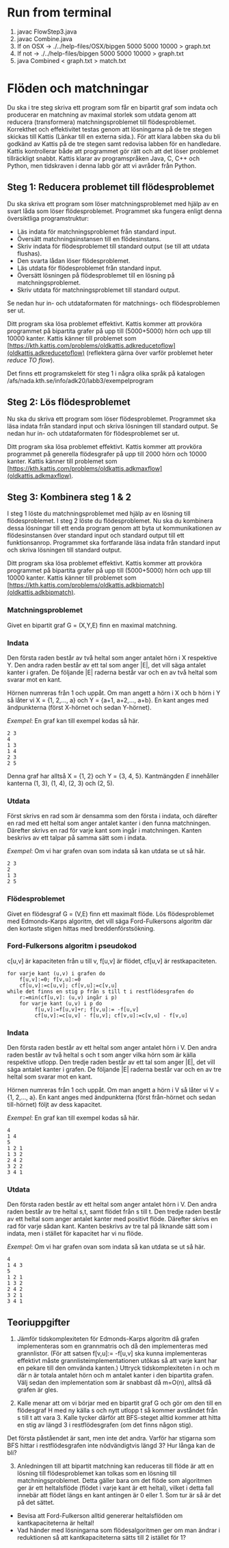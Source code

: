 # Run from terminal
1. javac FlowStep3.java
2. javac Combine.java
3. If on OSX -> ./../help-files/OSX/bipgen 5000 5000 10000 > graph.txt
4. If not -> ./../help-files/bipgen 5000 5000 10000 > graph.txt
5. java Combined < graph.txt > match.txt

# Flöden och matchningar

Du ska i tre steg skriva ett program som får en bipartit graf som indata och producerar en matchning av maximal storlek som utdata genom att reducera (transformera) matchningsproblemet till flödesproblemet. Korrekthet och effektivitet testas genom att lösningarna på de tre stegen skickas till Kattis (Länkar till en externa sida.). För att klara labben ska du bli godkänd av Kattis på de tre stegen samt redovisa labben för en handledare. Kattis kontrollerar både att programmet gör rätt och att det löser problemet tillräckligt snabbt. Kattis klarar av programspråken Java, C, C++ och Python, men tidskraven i denna labb gör att vi avråder från Python.

## Steg 1: Reducera problemet till flödesproblemet

Du ska skriva ett program som löser matchningsproblemet med hjälp av en svart låda som löser flödesproblemet. Programmet ska fungera enligt denna översiktliga programstruktur:

*  Läs indata för matchningsproblemet från standard input.
*  Översätt matchningsinstansen till en flödesinstans.
*  Skriv indata för flödesproblemet till standard output (se till att utdata flushas).
*  Den svarta lådan löser flödesproblemet.
*  Läs utdata för flödesproblemet från standard input.
*  Översätt lösningen på flödesproblemet till en lösning på matchningsproblemet.
*  Skriv utdata för matchningsproblemet till standard output.

Se nedan hur in- och utdataformaten för matchnings- och flödesproblemen ser ut.

Ditt program ska lösa problemet effektivt. Kattis kommer att provköra programmet på bipartita grafer på upp till (5000+5000) hörn och upp till 10000 kanter. Kattis känner till problemet som [https://kth.kattis.com/problems/oldkattis.adkreducetoflow](oldkattis.adkreducetoflow) (reflektera gärna över varför problemet heter *reduce TO flow*).

Det finns ett programskelett för steg 1 i några olika språk på katalogen /afs/nada.kth.se/info/adk20/labb3/exempelprogram

## Steg 2: Lös flödesproblemet

Nu ska du skriva ett program som löser flödesproblemet. Programmet ska läsa indata från standard input och skriva lösningen till standard output. Se nedan hur in- och utdataformaten för flödesproblemet ser ut.

Ditt program ska lösa problemet effektivt. Kattis kommer att provköra programmet på generella flödesgrafer på upp till 2000 hörn och 10000 kanter. Kattis känner till problemet som [https://kth.kattis.com/problems/oldkattis.adkmaxflow](oldkattis.adkmaxflow).

## Steg 3: Kombinera steg 1 & 2

I steg 1 löste du matchningsproblemet med hjälp av en lösning till flödesproblemet. I steg 2 löste du flödesproblemet. Nu ska du kombinera dessa lösningar till ett enda program genom att byta ut kommunikationen av flödesinstansen över standard input och standard output till ett funktionsanrop. Programmet ska fortfarande läsa indata från standard input och skriva lösningen till standard output.

Ditt program ska lösa problemet effektivt. Kattis kommer att provköra programmet på bipartita grafer på upp till (5000+5000) hörn och upp till 10000 kanter. Kattis känner till problemet som [https://kth.kattis.com/problems/oldkattis.adkbipmatch](oldkattis.adkbipmatch).

### Matchningsproblemet
Givet en bipartit graf G = (X,Y,E) finn en maximal matchning.

### Indata

Den första raden består av två heltal som anger antalet hörn i X respektive Y.
Den andra raden består av ett tal som anger |E|, det vill säga antalet kanter i grafen.
De följande |E| raderna består var och en av två heltal som svarar mot en kant.

Hörnen numreras från 1 och uppåt. Om man angett a hörn i X och b hörn i Y så låter vi X = {1, 2,..., a} och Y = {a+1, a+2,..., a+b}. En kant anges med ändpunkterna (först X-hörnet och sedan Y-hörnet).

*Exempel*: En graf kan till exempel kodas så här.

```
2 3
4
1 3
1 4
2 3
2 5
```

Denna graf har alltså X = {1, 2} och Y = {3, 4, 5}. Kantmängden *E* innehåller kanterna (1, 3), (1, 4), (2, 3) och (2, 5).

### Utdata

Först skrivs en rad som är densamma som den första i indata, och därefter en rad med ett heltal som anger antalet kanter i den funna matchningen. Därefter skrivs en rad för varje kant som ingår i matchningen. Kanten beskrivs av ett talpar på samma sätt som i indata.

*Exempel*: Om vi har grafen ovan som indata så kan utdata se ut så här.

```
2 3
2
1 3
2 5
```

### Flödesproblemet
Givet en flödesgraf G = (V,E) finn ett maximalt flöde. Lös flödesproblemet med Edmonds-Karps algoritm, det vill säga Ford-Fulkersons algoritm där den kortaste stigen hittas med breddenförstsökning.

### Ford-Fulkersons algoritm i pseudokod

c[u,v] är kapaciteten från u till v, f[u,v] är flödet, cf[u,v] är restkapaciteten.

```
for varje kant (u,v) i grafen do 
    f[u,v]:=0; f[v,u]:=0 
    cf[u,v]:=c[u,v]; cf[v,u]:=c[v,u] 
while det finns en stig p från s till t i restflödesgrafen do 
    r:=min(cf[u,v]: (u,v) ingår i p) 
    for varje kant (u,v) i p do 
         f[u,v]:=f[u,v]+r; f[v,u]:= -f[u,v] 
         cf[u,v]:=c[u,v] - f[u,v]; cf[v,u]:=c[v,u] - f[v,u]
```

### Indata

Den första raden består av ett heltal som anger antalet hörn i V.
Den andra raden består av två heltal s och t som anger vilka hörn som är källa respektive utlopp.
Den tredje raden består av ett tal som anger |E|, det vill säga antalet kanter i grafen.
De följande |E| raderna består var och en av tre heltal som svarar mot en kant.

Hörnen numreras från 1 och uppåt. Om man angett a hörn i V så låter vi V = {1, 2,..., a}. En kant anges med ändpunkterna (först från-hörnet och sedan till-hörnet) följt av dess kapacitet.

*Exempel*: En graf kan till exempel kodas så här.

```
4
1 4
5
1 2 1
1 3 2
2 4 2
3 2 2
3 4 1
```

### Utdata

Den första raden består av ett heltal som anger antalet hörn i V.
Den andra raden består av tre heltal s,t, samt flödet från s till t.
Den tredje raden består av ett heltal som anger antalet kanter med positivt flöde.
Därefter skrivs en rad för varje sådan kant. Kanten beskrivs av tre tal på liknande sätt som i indata, men i stället för kapacitet har vi nu flöde.

*Exempel*: Om vi har grafen ovan som indata så kan utdata se ut så här.

```
4
1 4 3
5
1 2 1
1 3 2
2 4 2
3 2 1
3 4 1
```

## Teoriuppgifter

1. Jämför tidskomplexiteten för Edmonds-Karps algoritm då grafen implementeras som en grannmatris och då den implementeras med grannlistor. (För att satsen f[v,u]:= -f[u,v] ska kunna implementeras effektivt måste grannlisteimplementationen utökas så att varje kant har en pekare till den omvända kanten.)
Uttryck tidskomplexiteten i n och m där n är totala antalet hörn och m antalet kanter i den bipartita grafen. Välj sedan den implementation som är snabbast då m=O(n), alltså då grafen är gles.

2. Kalle menar att om vi börjar med en bipartit graf G och gör om den till en flödesgraf H med ny källa s och nytt utlopp t så kommer avståndet från s till t att vara 3.
Kalle tycker därför att BFS-steget alltid kommer att hitta en stig av längd 3 i restflödesgrafen (om det finns någon stig).

Det första påståendet är sant, men inte det andra. Varför har stigarna som BFS hittar i restflödesgrafen inte nödvändigtvis längd 3? Hur långa kan de bli?

3. Anledningen till att bipartit matchning kan reduceras till flöde är att en lösning till flödesproblemet kan tolkas som en lösning till matchningsproblemet. Detta gäller bara om det flöde som algoritmen ger är ett heltalsflöde (flödet i varje kant är ett heltal), vilket i detta fall innebär att flödet längs en kant antingen är 0 eller 1. Som tur är så är det på det sättet.
*  Bevisa att Ford-Fulkerson alltid genererar heltalsflöden om kantkapaciteterna är heltal!
*  Vad händer med lösningarna som flödesalgoritmen ger om man ändrar i reduktionen så att kantkapaciteterna sätts till 2 istället för 1? 

